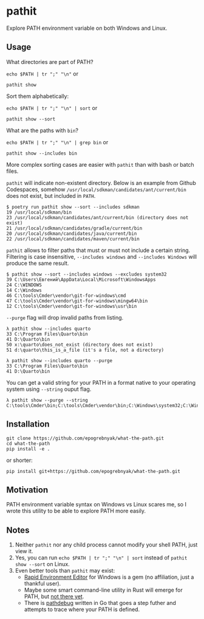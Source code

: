 # pathit

Explore PATH environment variable on both Windows and Linux.

## Usage

What directories are part of PATH?

`echo $PATH | tr ";" "\n"` or

```console
pathit show
```

Sort them alphabetically:

`echo $PATH | tr ";" "\n" | sort` or

```console
pathit show --sort
```

What are the paths with `bin`?

`echo $PATH | tr ";" "\n" | grep bin` or

```console
pathit show --includes bin
```

More complex sorting cases are easier with `pathit` than with bash or batch files.

`pathit` will indicate non-existent directory. Below is an example from Github Codespaces,
somehow `/usr/local/sdkman/candidates/ant/current/bin` does not exist, but included in `PATH`.

```console
$ poetry run pathit show --sort --includes sdkman
19 /usr/local/sdkman/bin
23 /usr/local/sdkman/candidates/ant/current/bin (directory does not exist)
21 /usr/local/sdkman/candidates/gradle/current/bin
20 /usr/local/sdkman/candidates/java/current/bin
22 /usr/local/sdkman/candidates/maven/current/bin
```

`pathit` allows to filter paths that must or must not include a certain string.
Filtering is case insensitive, `--includes windows` and `--includes Windows` will
produce the same result.

```console
$ pathit show --sort --includes windows --excludes system32
39 C:\Users\Евгений\AppData\Local\Microsoft\WindowsApps
24 C:\WINDOWS
14 C:\Windows
46 C:\tools\Cmder\vendor\git-for-windows\cmd
47 C:\tools\Cmder\vendor\git-for-windows\mingw64\bin
12 C:\tools\Cmder\vendor\git-for-windows\usr\bin
```

`--purge` flag will drop invalid paths from listing.

```console
λ pathit show --includes quarto
33 C:\Program Files\Quarto\bin
41 D:\Quarto\bin
50 x:\quarto\does_not_exist (directory does not exist)
51 d:\quarto\this_is_a_file (it's a file, not a directory)
```

```
λ pathit show --includes quarto --purge
33 C:\Program Files\Quarto\bin
41 D:\Quarto\bin
```

You can get a valid string for your PATH in a format native to your operating system
using `--string` ouput flag.

```
λ pathit show --purge --string
C:\tools\Cmder\bin;C:\tools\Cmder\vendor\bin;C:\Windows\system32;C:\Windows
```

## Installation

```
git clone https://github.com/epogrebnyak/what-the-path.git
cd what-the-path
pip install -e .
```

or shorter:

```
pip install git+https://github.com/epogrebnyak/what-the-path.git
```

## Motivation

PATH environment variable syntax on Windows vs Linux scares me,
so I wrote this utility to be able to explore PATH more easily.

## Notes

1. Neither `pathit` nor any child process cannot modify your shell PATH, just view it.
2. Yes, you can run `echo $PATH | tr ";" "\n" | sort` instead of `pathit show --sort` on Linux.
3. Even better tools than `pathit` may exist:
   - [Rapid Environment Editor](https://www.rapidee.com/en/path-variable) for Windows is a gem (no affiliation, just a thankful user).
   - Maybe some smart command-line utility in Rust will emerge for PATH, but [not there yet](https://gist.github.com/sts10/).
   - There is [pathdebug](https://github.com/d-led/pathdebug) written in Go that goes a step futher and attempts to trace where your PATH is defined.
